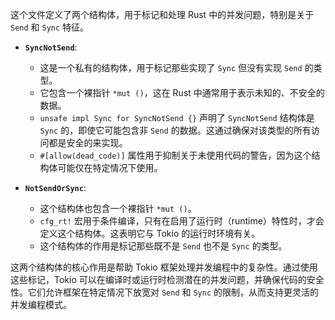 这个文件定义了两个结构体，用于标记和处理 Rust 中的并发问题，特别是关于 `Send` 和 `Sync` 特征。

*   **`SyncNotSend`**:
    *   这是一个私有的结构体，用于标记那些实现了 `Sync` 但没有实现 `Send` 的类型。
    *   它包含一个裸指针 `*mut ()`，这在 Rust 中通常用于表示未知的、不安全的数据。
    *   `unsafe impl Sync for SyncNotSend {}` 声明了 `SyncNotSend` 结构体是 `Sync` 的，即使它可能包含非 `Send` 的数据。这通过确保对该类型的所有访问都是安全的来实现。
    *   `#[allow(dead_code)]` 属性用于抑制关于未使用代码的警告，因为这个结构体可能仅在特定情况下使用。

*   **`NotSendOrSync`**:
    *   这个结构体也包含一个裸指针 `*mut ()`。
    *   `cfg_rt!` 宏用于条件编译，只有在启用了运行时（runtime）特性时，才会定义这个结构体。这表明它与 Tokio 的运行时环境有关。
    *   这个结构体的作用是标记那些既不是 `Send` 也不是 `Sync` 的类型。

这两个结构体的核心作用是帮助 Tokio 框架处理并发编程中的复杂性。通过使用这些标记，Tokio 可以在编译时或运行时检测潜在的并发问题，并确保代码的安全性。它们允许框架在特定情况下放宽对 `Send` 和 `Sync` 的限制，从而支持更灵活的并发编程模式。
